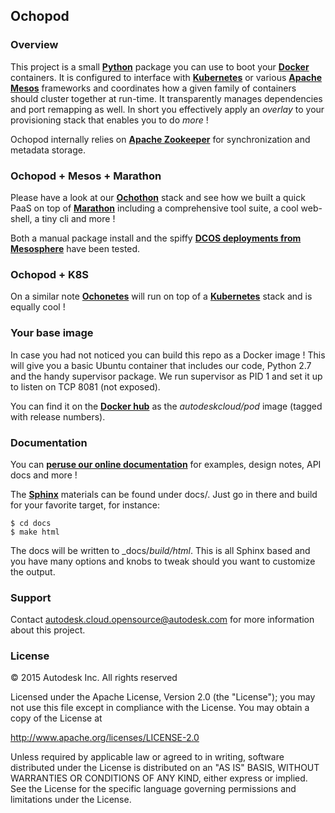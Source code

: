 ## Ochopod

### Overview

This project is a small [**Python**](https://www.python.org/) package you can use to boot your
[**Docker**](https://www.docker.com/) containers. It is configured to interface with
[**Kubernetes**](https://github.com/GoogleCloudPlatform/kubernetes) or various [**Apache Mesos**](http://mesos.apache.org/)
frameworks and coordinates how a given family of containers should cluster together at run-time. It transparently
manages dependencies and port remapping as well. In short you effectively apply an _overlay_ to your provisioning stack
that enables you to do _more_ !

Ochopod internally relies on [**Apache Zookeeper**](http://zookeeper.apache.org/) for synchronization and metadata
storage.

### Ochopod + Mesos + Marathon

Please have a look at our [**Ochothon**](https://github.com/autodesk-cloud/ochothon) stack and see how we built a
quick PaaS on top of [**Marathon**](https://mesosphere.github.io/marathon/) including a comprehensive tool suite, a
cool web-shell, a tiny cli and more !

Both a manual package install and the spiffy [**DCOS deployments from Mesosphere**](https://mesosphere.com/) have
been tested.

### Ochopod + K8S

On a similar note [**Ochonetes**](https://github.com/autodesk-cloud/ochonetes) will run on top of a
[**Kubernetes**](https://github.com/GoogleCloudPlatform/kubernetes) stack and is equally cool !

### Your base image

In case you had not noticed you can build this repo as a Docker image ! This will give you a basic Ubuntu container
that includes our code, Python 2.7 and the handy supervisor package. We run supervisor as PID 1 and set it up to
listen on TCP 8081 (not exposed).

You can find it on the [**Docker hub**](https://registry.hub.docker.com/) as the _autodeskcloud/pod_ image (tagged
with release numbers).

### Documentation

You can [**peruse our online documentation**](http://autodesk-cloud.github.io/ochopod/) for examples, design notes,
API docs and more !

The [**Sphinx**](http://sphinx-doc.org/) materials can be found under docs/. Just go in there and build for your
favorite target, for instance:

```
$ cd docs
$ make html
```

The docs will be written to _docs/_build/html_. This is all Sphinx based and you have many options and knobs to
tweak should you want to customize the output.

### Support

Contact autodesk.cloud.opensource@autodesk.com for more information about this project.


### License

© 2015 Autodesk Inc.
All rights reserved

Licensed under the Apache License, Version 2.0 (the "License");
you may not use this file except in compliance with the License.
You may obtain a copy of the License at

   http://www.apache.org/licenses/LICENSE-2.0

Unless required by applicable law or agreed to in writing, software
distributed under the License is distributed on an "AS IS" BASIS,
WITHOUT WARRANTIES OR CONDITIONS OF ANY KIND, either express or implied.
See the License for the specific language governing permissions and
limitations under the License.